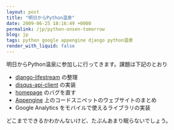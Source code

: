 ```yaml
---
layout: post
title: "明日からPython温泉"
date: 2009-06-25 18:16:49 +0000
permalink: /jp/python-onsen-tomorrow
blog: jp
tags: python google appengine django python温泉
render_with_liquid: false
---
```


明日からPython温泉に参加しに行ってきます。課題は下記のとおり

- [django-lifestream](http://bitbucket.org/IanLewis/django-lifestream/)
  の整理
- [disqus-api-client](http://bitbucket.org/IanLewis/disqus-api-client/)
  の実装
- [homepage](http://bitbucket.org/IanLewis/homepage/) のバグを直す
- [Appengine](http://code.google.com/intl/ja/appengine/)
  上のコードスニペットのウェブサイトのまとめ
- Google Analytics をモバイルで使えるライブラリの実装

どこまでできるかわかんないけど、たぶんあまり眠らないでしょう。
